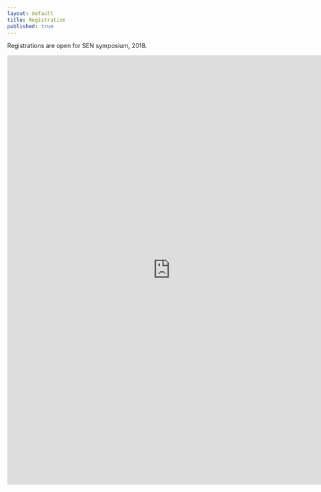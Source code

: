 ```yaml
---
layout: default
title: Registration
published: true
---
```


Registrations are open for SEN symposium, 2018.

<iframe src="https://docs.google.com/forms/d/e/1FAIpQLSeCAHP1eamllWAxs_6k1uFZO_kaMOByYanFJknrq1kzTJgkbQ/viewform?embedded=true" width="760" height="1000" frameborder="0" marginheight="0" marginwidth="0">Loading...</iframe>

